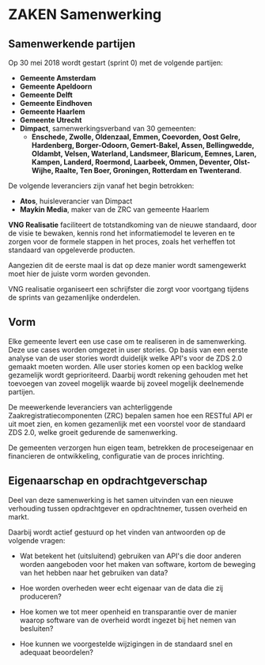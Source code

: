 # ZAKEN Samenwerking

## Samenwerkende partijen

Op 30 mei 2018 wordt gestart (sprint 0) met de volgende partijen:

- **Gemeente Amsterdam**
- **Gemeente Apeldoorn**
- **Gemeente Delft**
- **Gemeente Eindhoven**
- **Gemeente Haarlem**
- **Gemeente Utrecht**
- **Dimpact**, samenwerkingsverband van 30 gemeenten:
  - **Enschede, Zwolle, Oldenzaal, Emmen, Coevorden, Oost Gelre, Hardenberg, Borger-Odoorn, Gemert-Bakel, Assen, Bellingwedde, Oldambt, Velsen, Waterland, Landsmeer, Blaricum, Eemnes, Laren, Kampen, Landerd, Roermond, Laarbeek, Ommen, Deventer, Olst-Wijhe, Raalte, Ten Boer, Groningen, Rotterdam en Twenterand**.

De volgende leveranciers zijn vanaf het begin betrokken:

- **Atos**, huisleverancier van Dimpact
- **Maykin Media**, maker van de ZRC van gemeente Haarlem

**VNG Realisatie** faciliteert de totstandkoming van de nieuwe standaard, door de visie te bewaken, kennis rond het informatiemodel te leveren en te zorgen voor de formele stappen in het proces, zoals het verheffen tot standaard van opgeleverde producten.

Aangezien dit de eerste maal is dat op deze manier wordt samengewerkt moet hier de juiste vorm worden gevonden.

VNG realisatie organiseert een schrijfster die zorgt voor voortgang tijdens de sprints van gezamenlijke onderdelen.


## Vorm

Elke gemeente levert een use case om te realiseren in de samenwerking.
Deze use cases worden omgezet in user stories. Op basis van een eerste analyse van de user stories wordt duidelijk welke API's voor de ZDS 2.0 gemaakt moeten worden. Alle user stories komen op een backlog welke gezamelijk wordt geprioriteerd. Daarbij wordt rekening gehouden met het toevoegen van zoveel mogelijk waarde bij zoveel mogelijk deelnemende partijen.

De meewerkende leveranciers van achterliggende Zaakregistratiecomponenten (ZRC) bepalen samen hoe een RESTful API er uit moet zien, en komen gezamenlijk met een voorstel voor de standaard ZDS 2.0, welke groeit gedurende de samenwerking.

De gemeenten verzorgen hun eigen team, betrekken de proceseigenaar en financieren de ontwikkeling, configuratie van de proces inrichting.


## Eigenaarschap en opdrachtgeverschap

Deel van deze samenwerking is het samen uitvinden van een nieuwe verhouding tussen opdrachtgever en opdrachtnemer, tussen overheid en markt.

Daarbij wordt actief gestuurd op het vinden van antwoorden op de volgende vragen:

- Wat betekent het (uitsluitend) gebruiken van API's die door anderen worden aangeboden voor het maken van software, kortom de beweging van het hebben naar het gebruiken van data?

- Hoe worden overheden weer echt eigenaar van de data die zij produceren?

- Hoe komen we tot meer openheid en transparantie over de manier waarop software van de overheid wordt ingezet bij het nemen van besluiten?

- Hoe kunnen we voorgestelde wijzigingen in de standaard snel en adequaat beoordelen?

